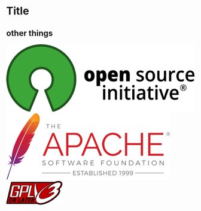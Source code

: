 # Title
## other things
![mit logo](./img/MIT-logo.jpg)
![Apache logo](./img/apache-logo.jpg)
![GPL logo](./img/gpl-logo.png)